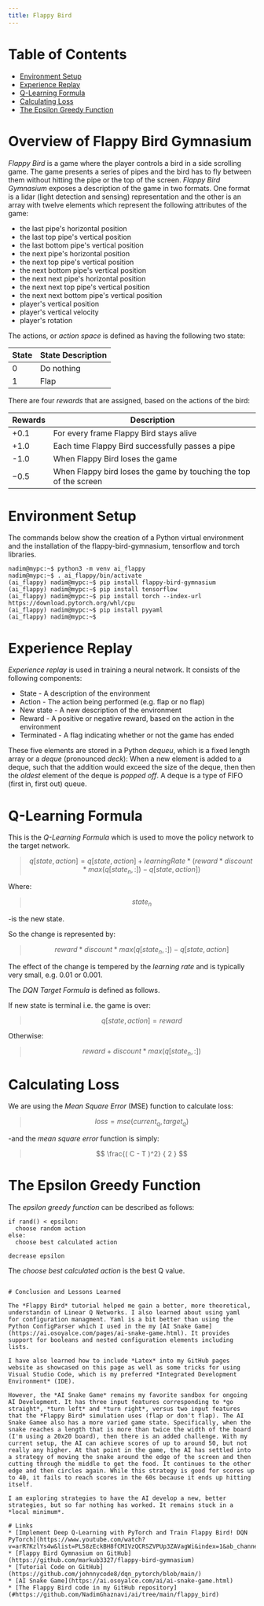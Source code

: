 ```yaml
---
title: Flappy Bird
---
```


# Table of Contents
* [Environment Setup](#environment-setup)
* [Experience Replay](#experience-replay)
* [Q-Learning Formula](#q-learning-formula)
* [Calculating Loss](#calculating-loss)
* [The Epsilon Greedy Function](#the-epsilon-greedy-function)

# Overview of Flappy Bird Gymnasium

*Flappy Bird* is a game where the player controls a bird in a side scrolling game. The game presents a series of pipes and the bird has to fly between them without hitting the pipe or the top of the screen. *Flappy Bird Gymnasium* exposes a description of the game in two formats. One format is a lidar (light detection and sensing) representation and the other is an array with twelve elements which represent the following attributes of the game: 

* the last pipe's horizontal position
* the last top pipe's vertical position
* the last bottom pipe's vertical position
* the next pipe's horizontal position
* the next top pipe's vertical position
* the next bottom pipe's vertical position
* the next next pipe's horizontal position
* the next next top pipe's vertical position
* the next next bottom pipe's vertical position
* player's vertical position
* player's vertical velocity
* player's rotation

The actions, or *action space* is defined as having the following two state:

State | State Description
------|-------------------
 0    | Do nothing
 1    | Flap

There are four *rewards* that are assigned, based on the actions of the bird:

Rewards | Description
--------|-----------------------------
 +0.1   | For every frame Flappy Bird stays alive
 +1.0   | Each time Flappy Bird successfully passes a pipe
 -1.0   | When Flappy Bird loses the game
 −0.5   | When Flappy bird loses the game by touching the top of the screen

# Environment Setup

The commands below show the creation of a Python virtual environment and the installation of the flappy-bird-gymnasium, tensorflow and torch libraries.
```
nadim@mypc:~$ python3 -m venv ai_flappy
nadim@mypc:~$ . ai_flappy/bin/activate
(ai_flappy) nadim@mypc:~$ pip install flappy-bird-gymnasium
(ai_flappy) nadim@mypc:~$ pip install tensorflow
(ai_flappy) nadim@mypc:~$ pip install torch --index-url https://download.pytorch.org/whl/cpu
(ai_flappy) nadim@mypc:~$ pip install pyyaml
(ai_flappy) nadim@mypc:~$ 
```

# Experience Replay
*Experience replay* is used in training a neural network. It consists of the following components:

* State - A description of the environment
* Action - The action being performed (e.g. flap or no flap)
* New state - A new description of the environment
* Reward - A positive or negative reward, based on the action in the environment
* Terminated - A flag indicating whether or not the game has ended

These five elements are stored in a Python *dequeu*, which is a fixed length array or a *deque* (pronounced *deck*): When a new element is added to a deque, such that the addition would exceed the size of the deque, then then the *oldest* element of the deque is *popped off*. A deque is a type of FIFO (first in, first out) queue.

# Q-Learning Formula
This is the *Q-Learning Formula* which is used to move the policy network to the target network.

> $$ q[state, action] = q[state, action] + learningRate * (reward * discount * max(q[state_n,:]) -q[state,action]) $$

Where: 

> $$ state_n $$

-is the new state.

So the change is represented by:

> $$ reward * discount * max(q[state_n,:]) -q[state,action] $$

The effect of the change is tempered by the *learning rate* and is typically very small, e.g. 0.01 or 0.001.

The *DQN Target Formula* is defined as follows. 

If new state is terminal i.e. the game is over:

> $$ q[state, action] = reward $$

Otherwise:

> $$ reward + discount * max(q[state_n,:]) $$

# Calculating Loss
We are using the *Mean Square Error* (MSE) function to calculate loss:

> $$ loss = mse(current_q, target_q) $$

-and the *mean square error* function is simply:

> $$ \frac{( C - T )^2} { 2 } $$

# The Epsilon Greedy Function
The *epsilon greedy function* can be described as follows:
```
if rand() < epsilon:
  choose random action
else:
  choose best calculated action

decrease epsilon
```
The *choose best calculated action* is the best Q value.
```

# Conclusion and Lessons Learned

The *Flappy Bird* tutorial helped me gain a better, more theoretical, understandin of Linear Q Networks. I also learned about using yaml
for configuration managment. Yaml is a bit better than using the Python ConfigParser which I used in the my [AI Snake Game](https://ai.osoyalce.com/pages/ai-snake-game.html). It provides support for booleans and nested configuration elements including lists.

I have also learned how to include *Latex* into my GitHub pages website as showcased on this page as well as some tricks for using Visual Studio Code, which is my preferred *Integrated Development Environment* (IDE).

However, the *AI Snake Game* remains my favorite sandbox for ongoing AI Development. It has three input features corresponding to *go straight*, *turn left* and *turn right*, versus two input features that the *Flappy Bird* simulation uses (flap or don't flap). The AI Snake Gamee also has a more varied game state. Specifically, when the snake reaches a length that is more than twice the width of the board (I'm using a 20x20 board), then there is an added challenge. With my current setup, the AI can achieve scores of up to around 50, but not really any higher. At that point in the game, the AI has settled into a strategy of moving the snake around the edge of the screen and then cutting through the middle to get the food. It continues to the other edge and then circles again. While this strategy is good for scores up to 40, it fails to reach scores in the 60s because it ends up hitting itself.

I am exploring strategies to have the AI develop a new, better strategies, but so far nothing has worked. It remains stuck in a *local minimum*.

# Links
* [Implement Deep Q-Learning with PyTorch and Train Flappy Bird! DQN PyTorch](https://www.youtube.com/watch?v=arR7KzlYs4w&list=PL58zEckBH8fCMIVzQCRSZVPUp3ZAVagWi&index=1&ab_channel=JohnnyCode)
* [Flappy Bird Gymnasium on GitHub](https://github.com/markub3327/flappy-bird-gymnasium)
* [Tutorial Code on GitHub](https://github.com/johnnycode8/dqn_pytorch/blob/main/)
* [AI Snake Game](https://ai.osoyalce.com/ai/ai-snake-game.html)
* [The Flappy Bird code in my GitHub repository](#https://github.com/NadimGhaznavi/ai/tree/main/flappy_bird)

